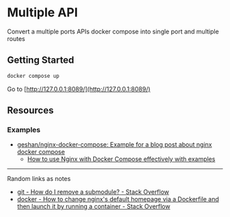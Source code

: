 # Multiple API

Convert a multiple ports APIs docker compose into single port and multiple routes

## Getting Started

```bash
docker compose up
```

Go to [http://127.0.0.1:8089/](http://127.0.0.1:8089/)

## Resources

### Examples

- [geshan/nginx-docker-compose: Example for a blog post about nginx docker compose](https://github.com/geshan/nginx-docker-compose)
  - [How to use Nginx with Docker Compose effectively with examples](https://geshan.com.np/blog/2024/03/nginx-docker-compose/)

---

Random links as notes

- [git - How do I remove a submodule? - Stack Overflow](https://stackoverflow.com/questions/1260748/how-do-i-remove-a-submodule)
- [docker - How to change nginx's default homepage via a Dockerfile and then launch it by running a container - Stack Overflow](https://stackoverflow.com/questions/49864764/how-to-change-nginxs-default-homepage-via-a-dockerfile-and-then-launch-it-by-ru)
